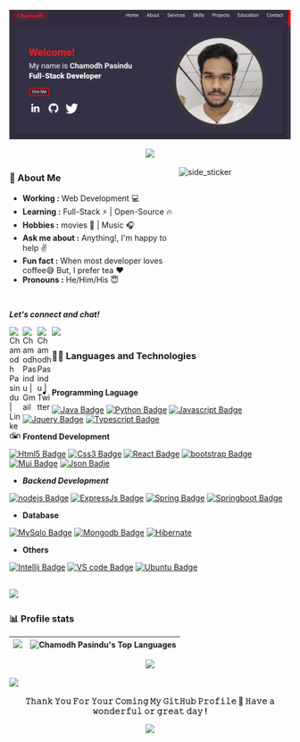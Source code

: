 

![image](https://github.com/ChamodhPasindu/MyProfile/blob/master/assets/images/ss1.png)

<p align="center">
<img src="https://readme-typing-svg.herokuapp.com?color=%bb6ee5&center=true&vCenter=true&width=600&height=45&lines=Hi%2C+I'm+Chamodh+Pasindu;Software+Engineer+and+UX/UI+Designer">
</p>


<img align="right" width=200px height=200px alt="side_sticker" src="https://media.giphy.com/media/TEnXkcsHrP4YedChhA/giphy.gif" />


### 🤔  About Me
-  **Working :**  Web Development :computer:
-  **Learning :** Full-Stack :zap: | Open-Source :fire:	
-  **Hobbies :** movies 🎥 | Music :headphones:
-  **Ask me about :** Anything!, I'm happy to help :v:
-  **Fun fact :** When most developer loves coffee:sweat_smile: But, I prefer tea :heart: 
-  **Pronouns :** He/Him/His :innocent:

<br>

  **_Let's connect and chat!_**

<a href="https://www.linkedin.com/in/chamodh-pasindu-9b6178217/">
   <img align="left" alt="Chamodh Pasindu | Linkedin" width="24px" src="https://github.com/piyushP7pravin/piyushP7pravin/blob/master/Linkedin.svg" />
  </a>
  <a href="mailto:chamodhpasindu@gmail.com">
    <img align="left" alt="Chamodh Pasindu | Gmail" width="26px" src="https://github.com/piyushP7pravin/piyushP7pravin/blob/master/Gmail.svg" />
  </a>
  <a href="https://twitter.com/chamodh_pasindu">
    <img align="left" alt="Chamodh Pasindu | Twitter" width="26px" src="https://github.com/piyushP7pravin/piyushP7pravin/blob/master/Twitter.svg" />
 </a>
 
<a href="https://www.youtube.com/watch?v=dQw4w9WgXcQ"><img src="https://user-images.githubusercontent.com/73097560/115834477-dbab4500-a447-11eb-908a-139a6edaec5c.gif"></a>

### 👨‍💻  Languages and Technologies

<br>

- **Programming Laguage**

[![Java Badge](https://img.shields.io/badge/Java-ED8B00?style=for-the-badge&labelColor=black&logo=java&logoColor=white)]()
[![Python Badge](https://img.shields.io/badge/-Python-4B8BBE?style=for-the-badge&labelColor=black&logo=python&logoColor=4B8BBE)]()
[![Javascript Badge](https://img.shields.io/badge/-Javascript-F0DB4F?style=for-the-badge&labelColor=black&logo=Javascript&logoColor=F0DB4F)]()
[![Jquery Badge](https://img.shields.io/badge/jQuery-0769AD?style=for-the-badge&logo=jquery&logoColor=white)]()
[![Typescript Badge](https://img.shields.io/badge/-Typescript-007acc?style=for-the-badge&labelColor=black&logo=Typescript&logoColor=007acc)]()

- **Frontend Development**

[![Html5 Badge](https://img.shields.io/badge/-HTML-e34c26?style=for-the-badge&labelColor=black&logo=html5&logoColor=e34c26)]()
[![Css3 Badge](https://img.shields.io/badge/-CSS-264de4?style=for-the-badge&labelColor=black&logo=css3&logoColor=264de4)]()
[![React Badge](https://img.shields.io/badge/-React-61DBFB?style=for-the-badge&labelColor=black&logo=React&logoColor=61DBFB)]()
[![bootstrap Badge](https://img.shields.io/badge/-Bootstrap-563d7c?style=for-the-badge&labelColor=black&logo=Bootstrap&logoColor=563d7c)]()
[![Mui Badge](https://img.shields.io/badge/Material%20UI-007FFF?style=for-the-badge&labelColor=black&logo=mui&logoColor=white)]()
[![Json Badje](https://img.shields.io/badge/json-5E5C5C?style=for-the-badge&labelColor=black&logo=json&logoColor=white)]() 

- **_Backend Development_**

[![nodejs Badge](https://img.shields.io/badge/-nodejs-3c873a?style=for-the-badge&labelColor=black&logo=nodedotjs&logoColor=3c873a)]()
[![ExpressJs Badge](https://img.shields.io/badge/-ExpressJs-303030?style=for-the-badge&labelColor=black&logo=express&logoColor=ffffff)]()
[![Spring Badge](https://img.shields.io/badge/-Spring-5e8d5a?style=for-the-badge&labelColor=black&logo=spring&logoColor=5e8d5a)]()
[![Springboot Badge](	https://img.shields.io/badge/Spring_Boot-F2F4F9?style=for-the-badge&logo=spring-boot)]()

- **Database**

[![MySqlo Badge](https://img.shields.io/badge/-mysql-00758f?style=for-the-badge&labelColor=black&logo=mysql&logoColor=00758f)]()
[![Mongodb Badge](https://img.shields.io/badge/-mongodb-3FA037?style=for-the-badge&labelColor=black&logo=mongodb&logoColor=3FA037)]()
[![Hibernate](https://img.shields.io/badge/Hibernate-59666C?style=for-the-badge&logo=Hibernate&labelColor=black&logoColor=white)]()

- **Others**

[![Intellij Badge](https://img.shields.io/badge/IntelliJ_IDEA-000000.svg?style=for-the-badge&labelColor=black&logo=intellij-idea&logoColor=blue)]()
[![VS code Badge](https://img.shields.io/badge/VSCode-0078D4?style=for-the-badge&labelColor=black&logo=visual%20studio%20code&logoColor=white)]()
[![Ubuntu Badge](https://img.shields.io/badge/Ubuntu-E95420?style=for-the-badge&labelColor=black&logo=ubuntu&logoColor=E95420)]()

<br>
<a href="https://www.youtube.com/watch?v=dQw4w9WgXcQ"><img src="https://user-images.githubusercontent.com/73097560/115834477-dbab4500-a447-11eb-908a-139a6edaec5c.gif"></a>

###  📊 Profile stats

<img src="https://github-readme-stats.vercel.app/api?username=chamodhpasindu&&show_icons=true&count_private=true&theme=react&hide_border=true&bg_color=1F222E&title_color=F85D7F&icon_color=F8D866">|<img alt="Chamodh Pasindu's Top Languages" src="https://github-readme-stats.vercel.app/api/top-langs/?username=chamodhpasindu&langs_count=8&layout=compact&theme=react&hide_border=true&bg_color=1F222E&title_color=F85D7F&icon_color=F8D866&hide=Jupyter%20Notebook" height="192px"/>
|---|---|


<p align="center"><img src="https://github-readme-streak-stats.herokuapp.com?user=chamodhpasindu&theme=omni&hide_border=true&background=1F222E"/><p>
<img src="https://activity-graph.herokuapp.com/graph?username=chamodhpasindu&bg_color=1F222E&color=F85D7F&line=FFFFFF&point=F8D866&hide_border=true">



<p align="center">
<b>𝚃𝚑𝚊𝚗𝚔 𝚈𝚘𝚞 𝙵𝚘𝚛 𝚈𝚘𝚞𝚛 𝙲𝚘𝚖𝚒𝚗𝚐 𝙼𝚢 𝙶𝚒𝚝𝙷𝚞𝚋 𝙿𝚛𝚘𝚏𝚒𝚕𝚎 🤝
𝙷𝚊𝚟𝚎 𝚊 𝚠𝚘𝚗𝚍𝚎𝚛𝚏𝚞𝚕 𝚘𝚛 𝚐𝚛𝚎𝚊𝚝 𝚍𝚊𝚢 !<b> 
</p>

<p align="center">
  <img src="https://capsule-render.vercel.app/api?type=waving&color=bb6ee5&height=80&section=footer"/>
</p>


<!--  -----------------COMMENT-----------------------
**ChamodhPasindu/ChamodhPasindu** is a ✨ _special_ ✨ repository because its `README.md` (this file) appears on your GitHub profile.

Here are some ideas to get you started:

- 🔭 I’m currently working on ...
- 🌱 I’m currently learning ...
- 👯 I’m looking to collaborate on ...
- 🤔 I’m looking for help with ...
- 💬 Ask me about ...
- 📫 How to reach me: ...
- 😄 Pronouns: ...
- ⚡ Fun fact: ...
-->
<!--
<table>
  <tbody>
  <tr>
    <td width=1000px height=225px align="center">
      <img height="180em" src="https://github-readme-stats.vercel.app/api?username=ChamodhPasindu&show_icons=true&title_color=fff&icon_color=79ff97&text_color=efefef&bg_color=24292e" alt="Chamodh Pasindu's Github Stats">
     </td>
     <td width=1000px height=225px align="center">
       <img height="155em" src="https://github-readme-stats.vercel.app/api/top-langs/?username=ChamodhPasindu&show_icons=true&title_color=fff&icon_color=79ff97&text_color=efefef&bg_color=24292e&layout=compact" alt="Chamodh Pasindu's Github Stats" /></td>
  </tr>
  </tobody>
</table>

<img src="https://github-profile-summary-cards.vercel.app/api/cards/profile-details?username=chamodhpasindu&theme=github_dark"/>

<p align="center">
<img src="https://github.com/Adam-pw/Adam-pw/blob/main/animation_500_kxa883sd.gif" alt="adam-pw" width=350px height=400px />
</p>
-->
